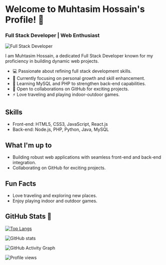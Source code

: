 
# Welcome to Muhtasim Hossain's Profile! 👋
### Full Stack Developer | Web Enthusiast

![Full Stack Developer](https://media.licdn.com/dms/image/D5616AQE98sQeV5hFlQ/profile-displaybackgroundimage-shrink_350_1400/0/1696331871313?e=1701907200&v=beta&t=WDS40B_HRrb-aYdpCCDuFGuJMwOb-71F8182dhUwGgI)


I am Muhtasim Hossain, a dedicated Full Stack Developer known for my proficiency in building dynamic web projects.

- 💻 Passionate about refining full stack development skills.
- 🔭 Currently focusing on personal growth and skill enhancement.
- 🌱 Learning MySQL and PHP to strengthen back-end capabilities.
- 👯 Open to collaborations on GitHub for exciting projects.
- ⚡ Love traveling and playing indoor-outdoor games.

## Skills
- Front-end: HTML5, CSS3, JavaScript, React.js
- Back-end: Node.js, PHP, Python, Java, MySQL

## What I'm up to
- Building robust web applications with seamless front-end and back-end integration.
- Collaborating on GitHub for exciting projects.

## Fun Facts
- Love traveling and exploring new places.
- Enjoy playing indoor and outdoor games.

## GitHub Stats 🚀
[![Top Langs](https://github-readme-stats.vercel.app/api/top-langs/?username=muhtasiim&layout=compact&theme=radical)](https://github.com/anuraghazra/github-readme-stats)

![GitHub stats](https://github-readme-stats.vercel.app/api?username=muhtasiim&show_icons=true&theme=radical)

![GitHub Activity Graph](https://activity-graph.herokuapp.com/graph?username=muhtasiim&bg_color=000000&color=4fff67&line=4fff67&point=ffffff&hide_border=true&area=true)

![Profile views](https://gpvc.arturio.dev/muhtasiim)
